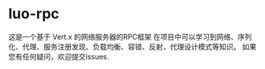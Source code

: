 # luo-rpc
这是一个基于 Vert.x 的网络服务器的RPC框架
在项目中可以学习到网络、序列化、代理、服务注册发现、负载均衡、容错、反射，代理设计模式等知识。
如果您有任何疑问，欢迎提交issues.

